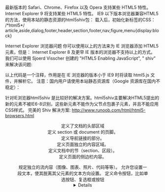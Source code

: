 <!doctype html>
<html lang="en">
<head>
	<meta charset="UTF-8">
	<title>html5</title>
</head>
<body>
最新版本的 Safari、Chrome、Firefox 以及 Opera 支持某些 HTML5 特性。Internet Explorer 9 将支持某些 HTML5 特性。
IE9 以下版本浏览器兼容HTML5的方法，使用本站的静态资源的html5shiv包：
<!--[if lt IE9]> 
<script src="http://cdn.static.runoob.com/libs/html5shiv/3.7/html5shiv.min.js"></script>
<![endif]-->
载入后，初始化新标签的CSS：
/*html5*/
article,aside,dialog,footer,header,section,footer,nav,figure,menu{display:block}


Internet Explorer 浏览器问题
你可以使用以上的方法来为 IE 浏览器添加 HTML5 元素，但是：
Internet Explorer 8 及更早 IE 版本的浏览器不支持以上的方式。
我们可以使用 Sjoerd Visscher 创建的 "HTML5 Enabling JavaScript", " shiv" 来解决该问题:
<!--[if lt IE 9]>
  <script src="http://html5shiv.googlecode.com/svn/trunk/html5.js"></script>
<![endif]-->
以上代码是一个注释，作用是在 IE 浏览器的版本小于 IE9 时将读取 html5.js 文件，并解析它。
注意：国内用户请使用本站静态资源库（Google 资源库在国内不稳定）：
<!--[if lt IE 9]>
  <script src="http://cdn.static.runoob.com/libs/html5shiv/3.7/html5shiv.min.js"></script>
<![endif]-->
针对IE浏览器html5shiv 是比较好的解决方案。html5shiv主要解决HTML5提出的新的元素不被IE6-8识别，这些新元素不能作为父节点包裹子元素，并且不能应用CSS样式。
完美的 Shiv 解决方案: <a href="">http://www.runoob.com/html/html5-browsers.html</a>

<header>	定义了文档的头部区域
<footer>	定义 section 或 document 的页脚。
<nav>	定义导航链接的部分。
<article>	定义页面独立的内容区域。
<section>	定义文档中的节（section、区段）。
<aside>	定义页面的侧边栏内容。
<figure>	规定独立的流内容（图像、图表、照片、代码等等）。
<bdi>	允许您设置一段文本，使其脱离其父元素的文本方向设置。
<command>	定义命令按钮，比如单选按钮、复选框或按钮
<details>	用于描述文档或文档某个部分的细节
<dialog>	定义对话框，比如提示框
<summary>	标签包含 details 元素的标题
<figcaption>	定义 <figure> 元素的标题
<mark>	定义带有记号的文本。
<meter>	定义度量衡。仅用于已知最大和最小值的度量。
<progress>	定义任何类型的任务的进度。
<ruby>	定义 ruby 注释（中文注音或字符）。
<rt>	定义字符（中文注音或字符）的解释或发音。
<rp>	在 ruby 注释中使用，定义不支持 ruby 元素的浏览器所显示的内容。
<time>	定义日期或时间。
<wbr>	规定在文本中的何处适合添加换行符。
html5新元素详情：<a href="">http://www.runoob.com/html/html5-new-element.html</a>
标签详情：<a href="">http://www.runoob.com/tags/html-reference.html</a>




</body>
</html>
